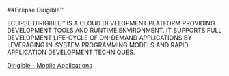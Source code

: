 ##Eclipse Dirigible™

ECLIPSE DIRIGIBLE™ IS A CLOUD DEVELOPMENT PLATFORM PROVIDING DEVELOPMENT TOOLS AND RUNTIME ENVIRONMENT. IT SUPPORTS FULL DEVELOPMENT LIFE-CYCLE OF ON-DEMAND APPLICATIONS BY LEVERAGING IN-SYSTEM PROGRAMMING MODELS AND RAPID APPLICATION DEVELOPMENT TECHNIQUES.









[Dirigible - Mobile Applications](https://github.com/dirigiblelabs/curriculum/blob/master/DanielaLozanova/Dirigible%20-%20Mobile%20Applications.md)
